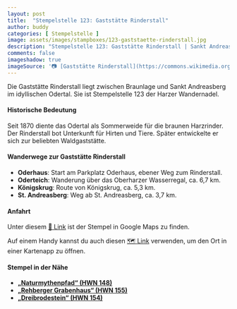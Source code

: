 ```yaml
---
layout: post
title:  "Stempelstelle 123: Gaststätte Rinderstall"
author: buddy
categories: [ Stempelstelle ]
image: assets/images/stampboxes/123-gaststaette-rinderstall.jpg
description: "Stempelstelle 123: Gaststätte Rinderstall | Sankt Andreasberg"
comments: false
imageshadow: true
imageSource: '📷 [Gaststätte Rinderstall](https://commons.wikimedia.org/wiki/File:Gastst%C3%A4tte_Rinderstall.jpg) von <a href="//commons.wikimedia.org/wiki/User:B.Thomas95" title="User:B.Thomas95">Thomas Binder</a> unter Lizenz [CC BY-SA 4.0](https://creativecommons.org/licenses/by-sa/4.0)'
---
```


Die Gaststätte Rinderstall liegt zwischen Braunlage und Sankt Andreasberg im idyllischen Odertal. Sie ist Stempelstelle 123 der Harzer Wandernadel. 

#### Historische Bedeutung

Seit 1870 diente das Odertal als Sommerweide für die braunen Harzrinder. Der Rinderstall bot Unterkunft für Hirten und Tiere. Später entwickelte er sich zur beliebten Waldgaststätte. 

#### Wanderwege zur Gaststätte Rinderstall

- **Oderhaus**: Start am Parkplatz Oderhaus, ebener Weg zum Rinderstall.
- **Oderteich**: Wanderung über das Oberharzer Wasserregal, ca. 6,7 km.
- **Königskrug**: Route von Königskrug, ca. 5,3 km.
- **St. Andreasberg**: Weg ab St. Andreasberg, ca. 3,7 km. 

#### Anfahrt

Unter diesem [📍 Link](https://www.google.com/maps/dir/?api=1&origin=&destination=51.71541%2C%2010.56131) ist der Stempel in Google Maps zu finden.

<div class="android-only">
  Auf einem Handy kannst du auch diesen 
  <a href="geo:51.71541,10.56131">🗺️ Link</a> 
  verwenden, um den Ort in einer Kartenapp zu öffnen.
  <p></p>
</div>

#### Stempel in der Nähe

- [**„Naturmythenpfad“ (HWN 148)**](/stempelstelle-148-naturmythenpfad)
- [**„Rehberger Grabenhaus“ (HWN 155)**](/stempelstelle-155-rehberger-grabenhaus)
- [**„Dreibrodestein“ (HWN 154)**](/stempelstelle-154-dreibrodestein)
